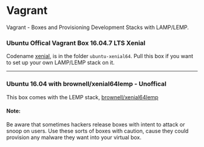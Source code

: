 # Vagrant
Vagrant - Boxes and Provisioning Development Stacks with LAMP/LEMP.

### Ubuntu Offical Vagrant Box 16.04.7 LTS Xenial
Codename [xenial](https://app.vagrantup.com/ubuntu/boxes/xenial64), is in the folder `ubuntu-xenial64`.  Pull this box if you want to set up your own LAMP/LEMP stack on it.

---


### Ubuntu 16.04 with brownell/xenial64lemp - Unoffical
This box comes with the LEMP stack, [brownell/xenial64lemp](https://app.vagrantup.com/brownell/boxes/xenial64lemp)

#### Note:
Be aware that sometimes hackers release boxes with intent to attack or snoop on users.  Use these sorts of boxes with caution, cause they could provision any malware they want into your virtual box.






